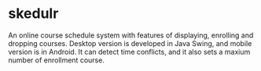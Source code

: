 skedulr
=======

An online course schedule system with features of displaying, enrolling and dropping courses.
Desktop version is developed in Java Swing, and mobile version is in Android.
It can detect time conflicts, and it also sets a maxium number of enrollment course.
